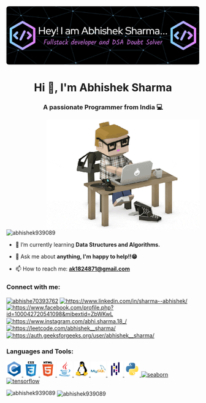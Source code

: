<!-- ![logo](https://user-images.githubusercontent.com/100137322/213284554-fe8e5fd1-1bb2-458c-8b03-004a4c43ccd4.png) -->
<div class="image" align="center" >
<img src="https://github.com/abhishek939089/abhishek939089/blob/main/github-header-image.png">
</div>
<h1 align="center">Hi 👋, I'm Abhishek Sharma</h1>
<h3 align="center">A passionate Programmer from India  💻</h3>

<img align="right" alt="coding" width="400" src="https://github.com/abhishek939089/abhishek939089/blob/main/7SvE.gif">

<p align="left"> <img src="https://komarev.com/ghpvc/?username=abhishek939089&label=Profile%20views&color=0e75b6&style=flat" alt="abhishek939089" /> </p>

- 🌱 I’m currently learning **Data Structures and Algorithms.**

- 💬 Ask me about **anything, I'm happy to help!!😁**

- 📫 How to reach me:  **ak1824871@gmail.com**
<h3 align="left">Connect with me:</h3>
<p align="left">
<a href="https://twitter.com/abhishe70393762" target="blank"><img align="center" src="https://raw.githubusercontent.com/rahuldkjain/github-profile-readme-generator/master/src/images/icons/Social/twitter.svg" alt="abhishe70393762" height="30" width="40" /></a>
<a href="https://www.linkedin.com/in/sharma--abhishek/" target="blank"><img align="center" src="https://raw.githubusercontent.com/rahuldkjain/github-profile-readme-generator/master/src/images/icons/Social/linked-in-alt.svg" alt="https://www.linkedin.com/in/sharma--abhishek/" height="30" width="40" /></a>
<a href="https://www.facebook.com/profile.php?id=100042720541098&mibextid=ZbWKwL" target="blank"><img align="center" src="https://raw.githubusercontent.com/rahuldkjain/github-profile-readme-generator/master/src/images/icons/Social/facebook.svg" alt="https://www.facebook.com/profile.php?id=100042720541098&mibextid=ZbWKwL" height="30" width="40" /></a>
<a href="https://www.instagram.com/abhi.sharma.18_/" target="blank"><img align="center" src="https://raw.githubusercontent.com/rahuldkjain/github-profile-readme-generator/master/src/images/icons/Social/instagram.svg" alt="https://www.instagram.com/abhi.sharma.18_/" height="30" width="40" /></a>
<a href="https://leetcode.com/abhishek__sharma/" target="blank"><img align="center" src="https://raw.githubusercontent.com/rahuldkjain/github-profile-readme-generator/master/src/images/icons/Social/leet-code.svg" alt="https://leetcode.com/abhishek__sharma/" height="30" width="40" /></a>
<a href="https://auth.geeksforgeeks.org/user/abhishek__sharma/" target="blank"><img align="center" src="https://raw.githubusercontent.com/rahuldkjain/github-profile-readme-generator/master/src/images/icons/Social/geeks-for-geeks.svg" alt="https://auth.geeksforgeeks.org/user/abhishek__sharma/" height="30" width="40" /></a>
</p>

<h3 align="left">Languages and Tools:</h3>
<p align="left"> <a href="https://www.cprogramming.com/" target="_blank" rel="noreferrer"> <img src="https://raw.githubusercontent.com/devicons/devicon/master/icons/c/c-original.svg" alt="c" width="40" height="40"/> </a> <a href="https://www.w3schools.com/css/" target="_blank" rel="noreferrer"> <img src="https://raw.githubusercontent.com/devicons/devicon/master/icons/css3/css3-original-wordmark.svg" alt="css3" width="40" height="40"/> </a> <a href="https://www.w3.org/html/" target="_blank" rel="noreferrer"> <img src="https://raw.githubusercontent.com/devicons/devicon/master/icons/html5/html5-original-wordmark.svg" alt="html5" width="40" height="40"/> </a> <a href="https://www.java.com" target="_blank" rel="noreferrer"> <img src="https://raw.githubusercontent.com/devicons/devicon/master/icons/java/java-original.svg" alt="java" width="40" height="40"/> </a> <a href="https://www.linux.org/" target="_blank" rel="noreferrer"> <img src="https://raw.githubusercontent.com/devicons/devicon/master/icons/linux/linux-original.svg" alt="linux" width="40" height="40"/> </a> <a href="https://www.mysql.com/" target="_blank" rel="noreferrer"> <img src="https://raw.githubusercontent.com/devicons/devicon/master/icons/mysql/mysql-original-wordmark.svg" alt="mysql" width="40" height="40"/> </a> <a href="https://pandas.pydata.org/" target="_blank" rel="noreferrer"> <img src="https://raw.githubusercontent.com/devicons/devicon/2ae2a900d2f041da66e950e4d48052658d850630/icons/pandas/pandas-original.svg" alt="pandas" width="40" height="40"/> </a> <a href="https://www.python.org" target="_blank" rel="noreferrer"> <img src="https://raw.githubusercontent.com/devicons/devicon/master/icons/python/python-original.svg" alt="python" width="40" height="40"/> </a> <a href="https://seaborn.pydata.org/" target="_blank" rel="noreferrer"> <img src="https://seaborn.pydata.org/_images/logo-mark-lightbg.svg" alt="seaborn" width="40" height="40"/> </a> <a href="https://www.tensorflow.org" target="_blank" rel="noreferrer"> <img src="https://www.vectorlogo.zone/logos/tensorflow/tensorflow-icon.svg" alt="tensorflow" width="40" height="40"/> </a> </p>

<p><img align="left" src="https://github-readme-stats.vercel.app/api/top-langs?username=abhishek939089&show_icons=true&locale=en&layout=compact" alt="abhishek939089" /></p>

<p>&nbsp;<img align="center" src="https://github-readme-stats.vercel.app/api?username=abhishek939089&show_icons=true&locale=en" alt="abhishek939089" /></p>




